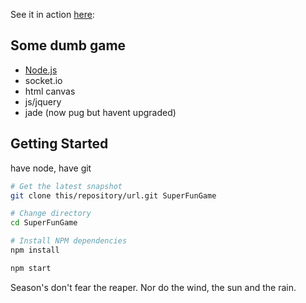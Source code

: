 See it in action [here](http://webdev.science:2020):

Some dumb game
-------------

- [Node.js](http://nodejs.org)
- socket.io
- html canvas
- js/jquery
- jade (now pug but havent upgraded)


Getting Started
---------------

have node, have git

```bash
# Get the latest snapshot
git clone this/repository/url.git SuperFunGame

# Change directory
cd SuperFunGame

# Install NPM dependencies
npm install

npm start
```


Season's don't fear the reaper. Nor do the wind, the sun and the rain.
